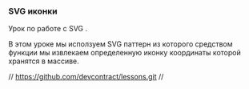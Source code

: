 ### SVG иконки


Урок по работе с SVG . 

В этом уроке мы исползуем  SVG паттерн из которого средством функции 
мы извлекаем определенную иконку координаты которой хранятся в массиве.



// https://github.com/devcontract/lessons.git // 

